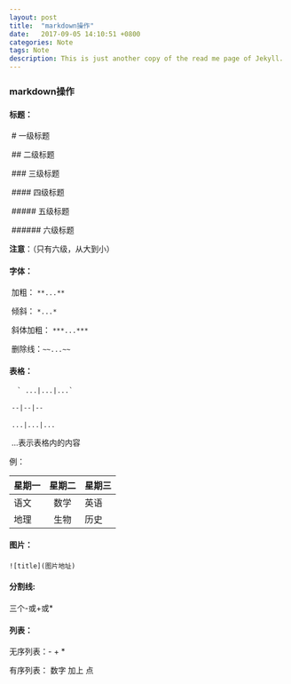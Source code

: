 ```yaml
---
layout: post
title:  "markdown操作"
date:   2017-09-05 14:10:51 +0800
categories: Note
tags: Note
description: This is just another copy of the read me page of Jekyll.
---
```

### markdown操作

#### 标题：

​			# 一级标题

​			## 二级标题

​			### 三级标题

​			#### 四级标题

​			##### 五级标题

​			###### 六级标题

**注意**：（只有六级，从大到小）

#### 字体：

​		加粗： `**...**`

​		倾斜： `*...*`

​		斜体加粗： `***...***`

​		删除线：`~~...~~`

#### 表格：

 	  ` ...|...|...`

​		`--|--|--`

​		`...|...|...`

​		...表示表格内的内容

例：


星期一|星期二|星期三
--|:--:|:--
语文|数学|英语
地理|生物|历史

#### 图片：

`![title](图片地址)`

#### 分割线:

 三个-或+或*

#### 列表：

 无序列表：-  +  *

 有序列表： 数字 加上 点
